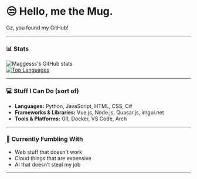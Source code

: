 # 😒 Hello, me the Mug.

Gz, you found my GitHub!

---

### 📊 Stats
![Maggesss's GitHub stats](https://github-readme-stats.vercel.app/api?username=Maggesss&show_icons=true&theme=nord)  
[![Top Languages](https://github-readme-stats.vercel.app/api/top-langs/?username=Maggesss&langs_count=8&theme=nord)](https://github.com/Maggesss)

---

### 💻 Stuff I Can Do (sort of)
- **Languages:** Python, JavaScript, HTML, CSS, C#  
- **Frameworks & Libraries:** Vue.js, Node.js, Quasar.js, imgui.net
- **Tools & Platforms:** Git, Docker, VS Code, Arch 

---

### 🌱 Currently Fumbling With
- Web stuff that doesn't work  
- Cloud things that are expensive  
- AI that doesn’t steal my job

---
